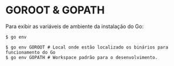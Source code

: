 # GOROOT & GOPATH

Para exibir as variáveis de ambiente da instalação do Go:

```shell
$ go env
```

```
$ go env GOROOT # Local onde estão localizado os binários para funcionamento do Go
$ go env GOPATH # Workspace padrão para o desenvolvimento.
```